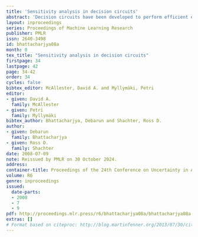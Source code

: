 ```yaml
---
title: 'Sensitivity analysis in decision circuits'
abstract: 'Decision circuits have been developed to perform efficient evaluation of influence diagrams [Bhattacharjya and Shachter, 2007], building on the advances in arithmetic circuits for belief network inference [Darwiche, 2003]. In the process of model building and analysis, we perform sensitivity analysis to understand how the optimal solution changes in response to changes in the model. When sequential decision problems under uncertainty are represented as decision circuits, we can exploit the efficient solution process embodied in the decision circuit and the wealth of derivative information available to compute the value of information for the uncertainties in the problem and the effects of changes to model parameters on the value and the optimal strategy.'
layout: inproceedings
series: Proceedings of Machine Learning Research
publisher: PMLR
issn: 2640-3498
id: bhattacharjya08a
month: 0
tex_title: "Sensitivity analysis in decision circuits"
firstpage: 34
lastpage: 42
page: 34-42
order: 34
cycles: false
bibtex_editor: McAllester, David A. and Myllymäki, Petri
editor:
- given: David A.
  family: McAllester
- given: Petri
  family: Myllymäki
bibtex_author: Bhattacharjya, Debarun and Shachter, Ross D.
author:
- given: Debarun
  family: Bhattacharjya
- given: Ross D.
  family: Shachter 
date: 2008-07-09
note: Reissued by PMLR on 30 October 2024.
address:
container-title: Proceedings of the 24th Conference on Uncertainty in Artificial Intelligence
volume: R6
genre: inproceedings
issued:
  date-parts:
  - 2008
  - 7
  - 9
pdf: http://proceedings.mlr.press/r6/bhattacharjya08a/bhattacharjya08a.pdf
extras: []
# Format based on citeproc: http://blog.martinfenner.org/2013/07/30/citeproc-yaml-for-bibliographies/
---
```


